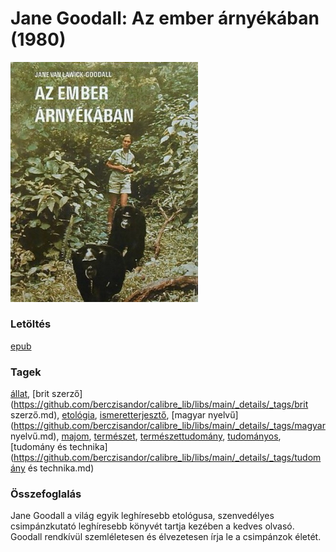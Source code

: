 # <a name="id_402">Jane Goodall: Az ember árnyékában (1980)</a>
<img src="https://github.com/BercziSandor/calibre_lib/raw/main/libs/main/Jane%20Goodall/Az%20ember%20arnyekaban%20%28402%29/cover.jpg" alt="cover" width="300"/>

### Letöltés
[epub](https://github.com/BercziSandor/calibre_lib/raw/main/libs/main/Jane%20Goodall/Az%20ember%20arnyekaban%20%28402%29/Az%20ember%20arnyekaban%20-%20Jane%20Goodall.epub)

### Tagek
[állat](https://github.com/berczisandor/calibre_lib/libs/main/_details/_tags/állat.md), [brit szerző](https://github.com/berczisandor/calibre_lib/libs/main/_details/_tags/brit szerző.md), [etológia](https://github.com/berczisandor/calibre_lib/libs/main/_details/_tags/etológia.md), [ismeretterjesztő](https://github.com/berczisandor/calibre_lib/libs/main/_details/_tags/ismeretterjesztő.md), [magyar nyelvű](https://github.com/berczisandor/calibre_lib/libs/main/_details/_tags/magyar nyelvű.md), [majom](https://github.com/berczisandor/calibre_lib/libs/main/_details/_tags/majom.md), [természet](https://github.com/berczisandor/calibre_lib/libs/main/_details/_tags/természet.md), [természettudomány](https://github.com/berczisandor/calibre_lib/libs/main/_details/_tags/természettudomány.md), [tudományos](https://github.com/berczisandor/calibre_lib/libs/main/_details/_tags/tudományos.md), [tudomány és technika](https://github.com/berczisandor/calibre_lib/libs/main/_details/_tags/tudomány és technika.md)

### Összefoglalás
<div>
<p>Jane Goodall a világ egyik leghíresebb etológusa, szenvedélyes csimpánzkutató leghíresebb könyvét tartja kezében a kedves olvasó. Goodall rendkívül szemléletesen és élvezetesen írja le a csimpánzok életét.</p></div>


